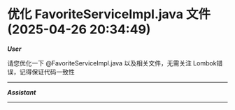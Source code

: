 <!-- Generated by SpecStory -->

# 优化 FavoriteServiceImpl.java 文件 (2025-04-26 20:34:49)

_**User**_

请您优化一下 @FavoriteServiceImpl.java 以及相关文件，无需关注 Lombok错误，记得保证代码一致性

---

_**Assistant**_



---

